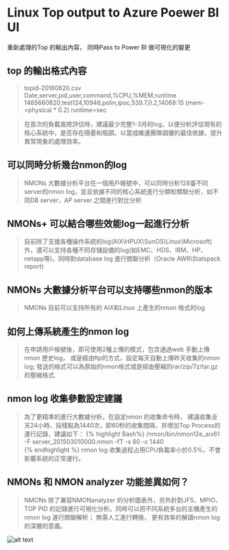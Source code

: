 # Linux Top output to Azure Poewer BI UI
重新處理的Top 的輸出內容， 同時Pass to Power BI 做可視化的變更
## top 的輸出格式內容
  > topid-20160620.csv
  > Date,server,pid,user,command,%CPU,%MEM,runtime
  > 1465660820,test124,10946,polin,ipoc,539.7,0.2,14068:15 (mem-=physical * 0.2) runtime=sec

  >在首次的負載風險評估時，建議最少完整1-3月的log，以便分析評估現有的核心系統中，是否存在隱憂和瓶頸。以當成維運團隊調優的最佳依據，提升異常現象的處理效率。

## 可以同時分析幾台nmon的log
> NMONs 大數據分析平台在一個用戶帳號中，可以同時分析128臺不同server的nmon log，並且依據不同的核心系統進行分類和關聯分析，如不同DB server，AP server 之間進行對比分析

## NMONs+ 可以結合哪些效能log一起進行分析
>目前除了支援各種操作系統的log(AIX\HPUX\SunOS\Linux\Microsoft)外，還可以支持各種不同存儲設備的log(如EMC、HDS、IBM、HP、netapp等)，同時對database log 進行關聯分析（Oracle AWR\Statspack report)

## NMONs 大數據分析平台可以支持哪些nmon的版本
> NMONs 目前可以支持所有的 AIX和Linux 上產生的nmon 格式的log

## 如何上傳系統產生的nmon log</h4>
> 在申請用戶帳號後，即可使用2種上傳的模式，包含通過web 手動上傳nmon 歷史log， 或是經由ftp的方式，設定每天自動上傳昨天收集的nmon log; 發送的格式可以為原始的nmon格式或是經由壓縮的rar/zip/7z/tar.gz 的壓縮格式.  

## nmon log 收集參數設定建議
> 為了更精準的進行大數據分析，在設定nmon 的收集命令時， 建議收集全天24小時、採樣點為1440次，即60秒的收集間隔，并增加Top Process的運行記錄，建議如下：
{% highlight Bash%}
/nmon/bin/nmon12e_aix61 -F server_201503010000.nmon -fT -s 60 -c 1440  
{% endhighlight %}
> nmon log 收集過程占用CPU負載率小於0.5%，不會影響系統的正常運行。

## NMONs 和 NMON analyzer 功能差異如何？
>NMONs 除了兼容NMONanalyzer 的分析圖表外，另外針對JFS、MPIO、TOP PID 的記錄進行可視化分析。同時可以把不同系統多台的主機產生的nmon log 進行關聯解析； 無需人工進行轉換， 更有效率的解讀nmon log 的深層的意義。  


![alt text][logo]

[logo]: https://hackpad-attachments.imgix.net/turboteam.hackpad.com_u3H8jjdgMWx_p.527885_1466593934326_螢幕快照%202016-06-22%20上午10.57.15.png?fit=max&w=882  
